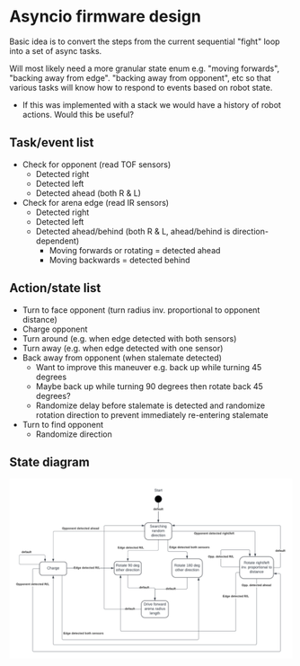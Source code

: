 # Asyncio firmware design

Basic idea is to convert the steps from the current sequential "fight" loop into a set of async tasks.

Will most likely need a more granular state enum e.g. "moving forwards", "backing away from edge". "backing away from opponent", etc so that various tasks will know how to respond to events based on robot state.
* If this was implemented with a stack we would have a history of robot actions. Would this be useful?

## Task/event list
* Check for opponent (read TOF sensors)
  * Detected right
  * Detected left
  * Detected ahead (both R & L)
* Check for arena edge (read IR sensors)
  * Detected right
  * Detected left
  * Detected ahead/behind (both R & L, ahead/behind is direction-dependent)
    * Moving forwards or rotating = detected ahead
    * Moving backwards = detected behind

## Action/state list
* Turn to face opponent (turn radius inv. proportional to opponent distance)
* Charge opponent
* Turn around (e.g. when edge detected with both sensors)
* Turn away (e.g. when edge detected with one sensor)
* Back away from opponent (when stalemate detected)
    * Want to improve this maneuver e.g. back up while turning 45 degrees
    * Maybe back up while turning 90 degrees then rotate back 45 degrees?
    * Randomize delay before stalemate is detected and randomize rotation direction to prevent immediately re-entering stalemate
* Turn to find opponent
  * Randomize direction

## State diagram
![Sumobot state diagram.png](Sumobot%20state%20diagram.png)
